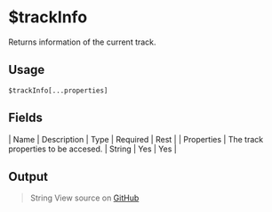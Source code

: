 # $trackInfo
Returns information of the current track.
## Usage
```
$trackInfo[...properties]
```
## Fields
| Name       | Description                         | Type   | Required | Rest |
| Properties | The track properties to be accesed. | String | Yes      | Yes  |

## Output
> String
View source on [GitHub](https://github.com/Cyberghxst/forgemusic/blob/dev/src/natives/trackInfo.ts)